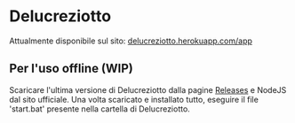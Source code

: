 # Delucreziotto

Attualmente disponibile sul sito:
[delucreziotto.herokuapp.com/app](delucreziotto.herokuapp.com/app)


## Per l'uso offline (WIP)

Scaricare l'ultima versione di Delucreziotto dalla pagine [Releases](...) e NodeJS dal sito ufficiale.
Una volta scaricato e installato tutto, eseguire il file 'start.bat' presente nella cartella di Delucreziotto.
